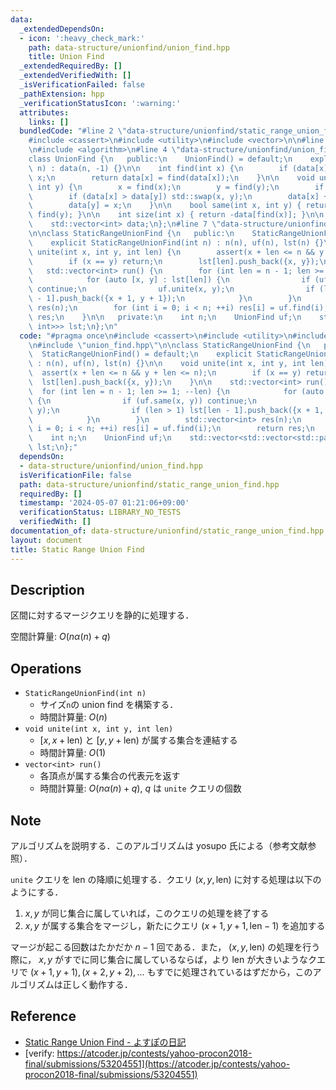 ```yaml
---
data:
  _extendedDependsOn:
  - icon: ':heavy_check_mark:'
    path: data-structure/unionfind/union_find.hpp
    title: Union Find
  _extendedRequiredBy: []
  _extendedVerifiedWith: []
  _isVerificationFailed: false
  _pathExtension: hpp
  _verificationStatusIcon: ':warning:'
  attributes:
    links: []
  bundledCode: "#line 2 \"data-structure/unionfind/static_range_union_find.hpp\"\n\
    #include <cassert>\n#include <utility>\n#include <vector>\n\n#line 2 \"data-structure/unionfind/union_find.hpp\"\
    \n#include <algorithm>\n#line 4 \"data-structure/unionfind/union_find.hpp\"\n\n\
    class UnionFind {\n   public:\n    UnionFind() = default;\n    explicit UnionFind(int\
    \ n) : data(n, -1) {}\n\n    int find(int x) {\n        if (data[x] < 0) return\
    \ x;\n        return data[x] = find(data[x]);\n    }\n\n    void unite(int x,\
    \ int y) {\n        x = find(x);\n        y = find(y);\n        if (x == y) return;\n\
    \        if (data[x] > data[y]) std::swap(x, y);\n        data[x] += data[y];\n\
    \        data[y] = x;\n    }\n\n    bool same(int x, int y) { return find(x) ==\
    \ find(y); }\n\n    int size(int x) { return -data[find(x)]; }\n\n   private:\n\
    \    std::vector<int> data;\n};\n#line 7 \"data-structure/unionfind/static_range_union_find.hpp\"\
    \n\nclass StaticRangeUnionFind {\n   public:\n    StaticRangeUnionFind() = default;\n\
    \    explicit StaticRangeUnionFind(int n) : n(n), uf(n), lst(n) {}\n\n    void\
    \ unite(int x, int y, int len) {\n        assert(x + len <= n && y + len <= n);\n\
    \        if (x == y) return;\n        lst[len].push_back({x, y});\n    }\n\n \
    \   std::vector<int> run() {\n        for (int len = n - 1; len >= 1; --len) {\n\
    \            for (auto [x, y] : lst[len]) {\n                if (uf.same(x, y))\
    \ continue;\n                uf.unite(x, y);\n                if (len > 1) lst[len\
    \ - 1].push_back({x + 1, y + 1});\n            }\n        }\n        std::vector<int>\
    \ res(n);\n        for (int i = 0; i < n; ++i) res[i] = uf.find(i);\n        return\
    \ res;\n    }\n\n   private:\n    int n;\n    UnionFind uf;\n    std::vector<std::vector<std::pair<int,\
    \ int>>> lst;\n};\n"
  code: "#pragma once\n#include <cassert>\n#include <utility>\n#include <vector>\n\
    \n#include \"union_find.hpp\"\n\nclass StaticRangeUnionFind {\n   public:\n  \
    \  StaticRangeUnionFind() = default;\n    explicit StaticRangeUnionFind(int n)\
    \ : n(n), uf(n), lst(n) {}\n\n    void unite(int x, int y, int len) {\n      \
    \  assert(x + len <= n && y + len <= n);\n        if (x == y) return;\n      \
    \  lst[len].push_back({x, y});\n    }\n\n    std::vector<int> run() {\n      \
    \  for (int len = n - 1; len >= 1; --len) {\n            for (auto [x, y] : lst[len])\
    \ {\n                if (uf.same(x, y)) continue;\n                uf.unite(x,\
    \ y);\n                if (len > 1) lst[len - 1].push_back({x + 1, y + 1});\n\
    \            }\n        }\n        std::vector<int> res(n);\n        for (int\
    \ i = 0; i < n; ++i) res[i] = uf.find(i);\n        return res;\n    }\n\n   private:\n\
    \    int n;\n    UnionFind uf;\n    std::vector<std::vector<std::pair<int, int>>>\
    \ lst;\n};"
  dependsOn:
  - data-structure/unionfind/union_find.hpp
  isVerificationFile: false
  path: data-structure/unionfind/static_range_union_find.hpp
  requiredBy: []
  timestamp: '2024-05-07 01:21:06+09:00'
  verificationStatus: LIBRARY_NO_TESTS
  verifiedWith: []
documentation_of: data-structure/unionfind/static_range_union_find.hpp
layout: document
title: Static Range Union Find
---
```


## Description

区間に対するマージクエリを静的に処理する．

空間計算量: $O(n\alpha(n) + q)$

## Operations

- `StaticRangeUnionFind(int n)`
    - サイズ`n`の union find を構築する．
    - 時間計算量: $O(n)$
- `void unite(int x, int y, int len)`
    - $[x, x+\mathrm{len})$ と $[y,y+\mathrm{len})$ が属する集合を連結する
    - 時間計算量: $O(1)$
- `vector<int> run()`
    - 各頂点が属する集合の代表元を返す
    - 時間計算量: $O(n\alpha(n) + q)$, $q$ は `unite` クエリの個数

## Note

アルゴリズムを説明する．このアルゴリズムは yosupo 氏による（参考文献参照）．

`unite` クエリを $\mathrm{len}$ の降順に処理する．クエリ $(x,y,\mathrm{len})$ に対する処理は以下のようにする．
1. $x,y$ が同じ集合に属していれば，このクエリの処理を終了する
2. $x,y$ が属する集合をマージし，新たにクエリ $(x+1,y+1,\mathrm{len}-1)$ を追加する

マージが起こる回数はたかだか $n-1$ 回である．また， $(x,y,\mathrm{len})$ の処理を行う際に， $x,y$ がすでに同じ集合に属しているならば，より $\mathrm{len}$ が大きいようなクエリで $(x+1,y+1),(x+2,y+2),\dots$ もすでに処理されているはずだから，このアルゴリズムは正しく動作する．

## Reference

- [Static Range Union Find - よすぽの日記](https://yosupo.hatenablog.com/entry/2019/11/12/001535)
- [verify: https://atcoder.jp/contests/yahoo-procon2018-final/submissions/53204551](https://atcoder.jp/contests/yahoo-procon2018-final/submissions/53204551)
